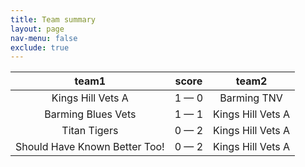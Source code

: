 ```yaml
---
title: Team summary
layout: page
nav-menu: false
exclude: true
---
```




|             team1             |    score    |       team2       |
|:-----------------------------:|:-----------:|:-----------------:|
|       Kings Hill Vets A       | 1 &mdash; 0 |    Barming TNV    |
|      Barming Blues Vets       | 1 &mdash; 1 | Kings Hill Vets A |
|         Titan Tigers          | 0 &mdash; 2 | Kings Hill Vets A |
| Should Have Known Better Too! | 0 &mdash; 2 | Kings Hill Vets A |

 <br /><br /><br />